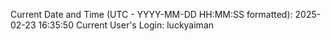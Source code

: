 Current Date and Time (UTC - YYYY-MM-DD HH:MM:SS formatted): 2025-02-23 16:35:50
Current User's Login: luckyaiman

